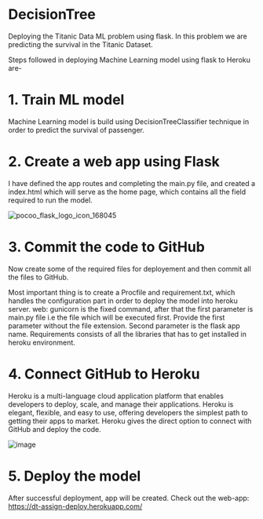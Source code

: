 # DecisionTree

Deploying the Titanic Data ML problem using flask. In this problem we are predicting the survival in the Titanic Dataset.

Steps followed in deploying Machine Learning model using flask to Heroku are-

# 1. Train ML model

Machine Learning model is build using DecisionTreeClassifier technique in order to predict the survival of passenger.

# 2. Create a web app using Flask

I have defined the app routes and completing the main.py file, and created a index.html which will serve as the home page, which contains all the field required to run the model.

![pocoo_flask_logo_icon_168045](https://user-images.githubusercontent.com/75501488/138834924-7171e1a9-e449-4b31-98e2-e55a63794f35.png)


# 3. Commit the code to GitHub

Now create some of the required files for deployement and then commit all the files to GitHub.

Most important thing is to create a Procfile and requirement.txt, which handles the configuration part in order to deploy the model into heroku server. 
web: gunicorn is the fixed command, after that the first parameter is main.py file i.e the file which will be executed first. Provide the first parameter without the file extension. 
Second parameter is the flask app name. Requirements consists of all the libraries that has to get installed in heroku environment.

# 4. Connect GitHub to Heroku

Heroku is a multi-language cloud application platform that enables developers to deploy, scale, and manage their applications. Heroku is elegant, flexible, and easy to use, offering developers the simplest path to getting their apps to market.
Heroku gives the direct option to connect with GitHub and deploy the code.

![image](https://user-images.githubusercontent.com/75501488/138836204-bdfc04d7-1a20-494f-b5d7-23fa5ef70999.png)

# 5. Deploy the model

After successful deployment, app will be created. Check out the web-app: https://dt-assign-deploy.herokuapp.com/
